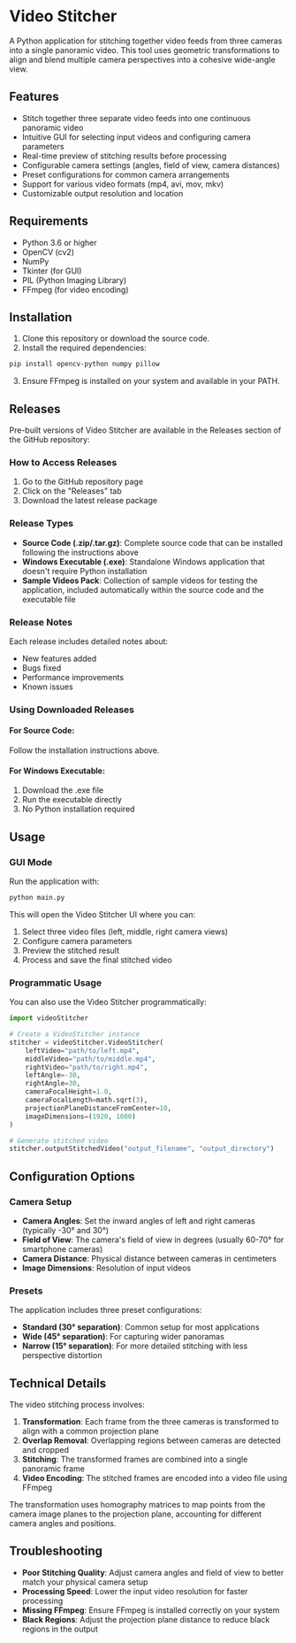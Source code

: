 # Video Stitcher

A Python application for stitching together video feeds from three cameras into a single panoramic video. This tool uses geometric transformations to align and blend multiple camera perspectives into a cohesive wide-angle view.

## Features

- Stitch together three separate video feeds into one continuous panoramic video
- Intuitive GUI for selecting input videos and configuring camera parameters
- Real-time preview of stitching results before processing
- Configurable camera settings (angles, field of view, camera distances)
- Preset configurations for common camera arrangements
- Support for various video formats (mp4, avi, mov, mkv)
- Customizable output resolution and location

## Requirements

- Python 3.6 or higher
- OpenCV (cv2)
- NumPy
- Tkinter (for GUI)
- PIL (Python Imaging Library)
- FFmpeg (for video encoding)

## Installation

1. Clone this repository or download the source code.
2. Install the required dependencies:

```bash
pip install opencv-python numpy pillow
```

3. Ensure FFmpeg is installed on your system and available in your PATH.

## Releases

Pre-built versions of Video Stitcher are available in the Releases section of the GitHub repository:

### How to Access Releases

1. Go to the GitHub repository page
2. Click on the "Releases" tab
3. Download the latest release package

### Release Types

- **Source Code (.zip/.tar.gz)**: Complete source code that can be installed following the instructions above
- **Windows Executable (.exe)**: Standalone Windows application that doesn't require Python installation
- **Sample Videos Pack**: Collection of sample videos for testing the application, included automatically within the source code and the executable file

### Release Notes

Each release includes detailed notes about:
- New features added
- Bugs fixed
- Performance improvements
- Known issues

### Using Downloaded Releases

#### For Source Code:
Follow the installation instructions above.

#### For Windows Executable:
1. Download the .exe file
2. Run the executable directly
3. No Python installation required

## Usage

### GUI Mode

Run the application with:

```bash
python main.py
```

This will open the Video Stitcher UI where you can:

1. Select three video files (left, middle, right camera views)
2. Configure camera parameters
3. Preview the stitched result
4. Process and save the final stitched video

### Programmatic Usage

You can also use the Video Stitcher programmatically:

```python
import videoStitcher

# Create a VideoStitcher instance
stitcher = videoStitcher.VideoStitcher(
    leftVideo="path/to/left.mp4",
    middleVideo="path/to/middle.mp4",
    rightVideo="path/to/right.mp4",
    leftAngle=-30,
    rightAngle=30,
    cameraFocalHeight=1.0,
    cameraFocalLength=math.sqrt(3),
    projectionPlaneDistanceFromCenter=10,
    imageDimensions=(1920, 1080)
)

# Generate stitched video
stitcher.outputStitchedVideo("output_filename", "output_directory")
```

## Configuration Options

### Camera Setup

- **Camera Angles**: Set the inward angles of left and right cameras (typically -30° and 30°)
- **Field of View**: The camera's field of view in degrees (usually 60-70° for smartphone cameras)
- **Camera Distance**: Physical distance between cameras in centimeters
- **Image Dimensions**: Resolution of input videos

### Presets

The application includes three preset configurations:
- **Standard (30° separation)**: Common setup for most applications
- **Wide (45° separation)**: For capturing wider panoramas
- **Narrow (15° separation)**: For more detailed stitching with less perspective distortion

## Technical Details

The video stitching process involves:

1. **Transformation**: Each frame from the three cameras is transformed to align with a common projection plane
2. **Overlap Removal**: Overlapping regions between cameras are detected and cropped
3. **Stitching**: The transformed frames are combined into a single panoramic frame
4. **Video Encoding**: The stitched frames are encoded into a video file using FFmpeg

The transformation uses homography matrices to map points from the camera image planes to the projection plane, accounting for different camera angles and positions.

## Troubleshooting

- **Poor Stitching Quality**: Adjust camera angles and field of view to better match your physical camera setup
- **Processing Speed**: Lower the input video resolution for faster processing
- **Missing FFmpeg**: Ensure FFmpeg is installed correctly on your system
- **Black Regions**: Adjust the projection plane distance to reduce black regions in the output
